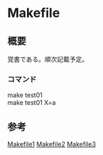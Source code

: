 # Makefile

## 概要
覚書である。順次記載予定。

### コマンド
make test01  
make test01 X=a  

## 参考
[Makefile1](https://qiita.com/petitviolet/items/a1da23221968ee86193b)
[Makefile2](https://qiita.com/chibi929/items/b8c5f36434d5d3fbfa4a#or)
[Makefile3](https://qiita.com/cympfh/items/154a07552b84d2fb79ff)
